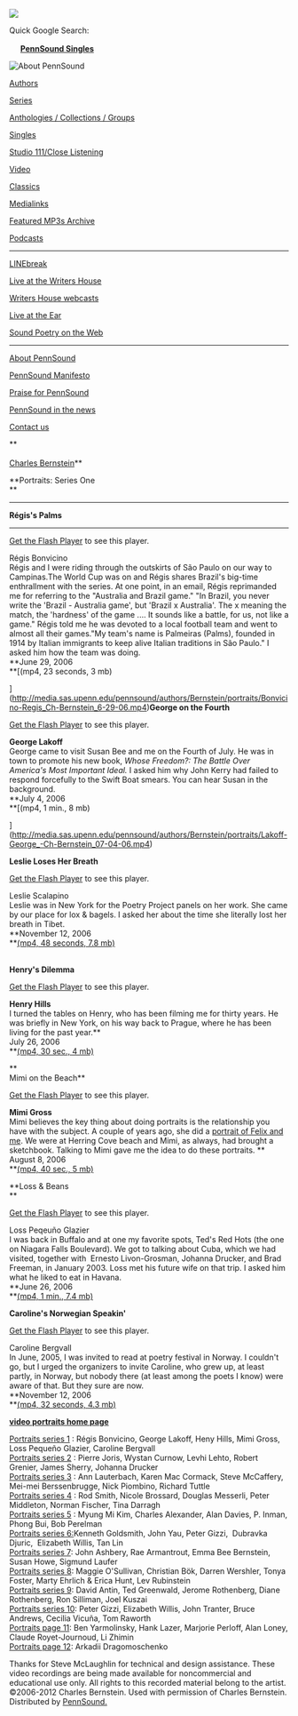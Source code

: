![](PennSound_flat.gif)

Quick Google Search:

*<img src="favicon.png" width="16" height="16" />* [**PennSound Singles**](http://www.writing.upenn.edu/singles/index.php)  

  
  

![About PennSound](inside.gif)

[Authors](http://www.writing.upenn.edu/pennsound/x/authors.php)

[Series](http://www.writing.upenn.edu/pennsound/x/series.php)

[Anthologies / Collections / Groups](http://www.writing.upenn.edu/pennsound/x/anthologies.html)

[Singles](http://www.writing.upenn.edu/singles/index.php)

[Studio 111/Close Listening](http://www.writing.upenn.edu/pennsound/x/Studio-111.html)

[Video](http://www.writing.upenn.edu/pennsound/x/video.php)

[Classics](http://www.writing.upenn.edu/pennsound/x/classics.php)

[Medialinks](http://www.writing.upenn.edu/medialinks/index.php)

[Featured MP3s Archive](http://writing.upenn.edu/pennsound/x/featured-mp3s-archive.php)

[Podcasts](http://writing.upenn.edu/pennsound/podcasts.php)

------------------------------------------------------------------------

[LINEbreak](http://writing.upenn.edu/pennsound/x/LINEbreak.html)

[Live at the Writers House](http://www.writing.upenn.edu/%7Ewh/wxpn/live/)

[Writers House webcasts](http://www.writing.upenn.edu/%7Ewh/webcasts/)

[Live at the Ear](http://www.writing.upenn.edu/pennsound/x/Live-at-the-Ear-1994.html)

[Sound Poetry on the Web](http://www.epc.buffalo.edu/sound/soundpoetry.html)

------------------------------------------------------------------------

[About PennSound](http://www.writing.upenn.edu/pennsound/about.php)

[PennSound Manifesto](http://www.writing.upenn.edu/pennsound/manifesto.php)

<span class="quoted1">[Praise for PennSound](http://writing.upenn.edu/pennsound/praise.php)</span>

[PennSound in the news](http://writing.upenn.edu/pennsound/news)

[Contact us](mailto:pennsound@writing.upenn.edu)

**  
[  
Charles Bernstein](http://epc.buffalo.edu/authors/bernstein)**

**Portraits:
Series One  
**
******  
  
**[](http://media.sas.upenn.edu/pennsound/authors/Bernstein/portraits/Bonvicino-Regis_Ch-Bernstein_6-29-06.mp4)Régis's
Palms**
****

[Get the Flash Player](http://www.macromedia.com/go/getflashplayer) to see this player.

Régis Bonvicino  
Régis and I were riding
through the outskirts of São Paulo on our way to Campinas.The
World Cup was on and Régis shares
Brazil's big-time enthrallment with the series. At one point,
in an email, Régis reprimanded me for referring to the "Australia
and Brazil game." "In
Brazil, you never write the 'Brazil - Australia game', but 'Brazil
x Australia'. The x meaning the match, the 'hardness' of the
game .... It sounds like a battle, for us, not like
a game." Régis told
me he was devoted to a local football team and went to almost
all their games."My team's name
is Palmeiras (Palms), founded in 1914 by Italian immigrants
to keep alive Italian traditions in São Paulo." I
asked him how the team was doing.  
**June 29, 2006  
**[(mp4, 23
seconds, 3 mb)  
  
  
  
](http://media.sas.upenn.edu/pennsound/authors/Bernstein/portraits/Bonvicino-Regis_Ch-Bernstein_6-29-06.mp4)**George on the Fourth**

[Get the Flash Player](http://www.macromedia.com/go/getflashplayer) to see this player.

**George Lakoff**  
George came to visit Susan Bee and me on the Fourth of July.
He was in town to promote his new book, *Whose
Freedom?: The Battle Over America's Most Important Ideal.* I
asked
him why John Kerry had failed to respond forcefully to the Swift
Boat smears. You can hear Susan in the background.  
**July 4, 2006  
**[(mp4, 1
min., 8 mb)  
  
](http://media.sas.upenn.edu/pennsound/authors/Bernstein/portraits/Lakoff-George_-Ch-Bernstein_07-04-06.mp4)  

**Leslie Loses Her Breath**

[Get the Flash Player](http://www.macromedia.com/go/getflashplayer) to see this player.

Leslie Scalapino  
Leslie was in New York for
the Poetry Project panels on her work. She came by our place
for lox & bagels. I asked her about the time she literally
lost her breath in Tibet.  
**November 12, 2006  
**[(mp4, 48 seconds, 7.8 mb)](http://media.sas.upenn.edu/pennsound/authors/Bernstein/portraits/Scalapino-Leslie_Ch-Bernstein_NYC_11-12-06.mp4)  

[](http://media.sas.upenn.edu/pennsound/authors/Bernstein/portraits/Lakoff-George_-Ch-Bernstein_07-04-06.mp4)  
**Henry's
Dilemma**  

[Get the Flash Player](http://www.macromedia.com/go/getflashplayer) to see this player.

**Henry Hills**  
I turned the tables on Henry, who has been filming me for
thirty years. He was briefly in New York, on his way
back to Prague, where he has been living for the past year.**  
July 26, 2006  
**[(mp4, 30
sec., 4 mb)](http://media.sas.upenn.edu/pennsound/authors/Bernstein/portraits/Hills-Henry_Ch-Bernstein_07-26-06.mp4)  
  
  
**  
Mimi on the Beach**  

[Get the Flash Player](http://www.macromedia.com/go/getflashplayer) to see this player.

**Mimi Gross**  
Mimi believes the key thing about doing portraits is the
relationship you have with the subject. A couple of years ago,
she did a [portrait
of Felix and me](http://epc.buffalo.edu/authors/bernstein/my-pictures/CB/Charles-Felix-by-Mimi.GIF). We were at Herring Cove beach and Mimi,
as always, had brought a sketchbook. Talking to Mimi gave me
the idea to do these portraits. **  
August 8, 2006  
**[(mp4, 40
sec., 5 mb)](http://media.sas.upenn.edu/pennsound/authors/Bernstein/portraits/Gross-Mimi_Ch-Bernstein_08-08-06.mp4)

  

**Loss
& Beans  
**

[Get the Flash Player](http://www.macromedia.com/go/getflashplayer) to see this player.

Loss Peqeuño Glazier  
I was back in Buffalo and at
one my favorite spots, Ted's Red Hots (the one on Niagara Falls
Boulevard). We got to talking about Cuba, which we had visited,
together with  Ernesto Livon-Grosman, Johanna Drucker, and
Brad Freeman, in January 2003. Loss met his future wife on that
trip. I asked him what
he liked to eat in Havana.  
**June 26, 2006  
**[(mp4, 1 min., 7.4 mb)](http://media.sas.upenn.edu/pennsound/authors/Bernstein/portraits/Glazier-Loss_Ch--Bernstein_09-26-06.mp4)

  

**Caroline's
Norwegian Speakin'**

[Get the Flash Player](http://www.macromedia.com/go/getflashplayer) to see this player.

Caroline Bergvall  
In June, 2005, I was invited to read at poetry festival
in Norway. I couldn't go, but I urged the organizers to invite
Caroline, who grew up, at least partly, in Norway, but nobody
there (at least among the poets I know) were aware of that. But
they sure are now.  
**November 12, 2006  
**[(mp4, 32 seconds, 4.3 mb)](http://media.sas.upenn.edu/pennsound/authors/Bernstein/portraits/Bergvall-Caroline_ChBernstein_11-12-06_NYC.mp4)  
  

  
  

**[video portraits home page](Bernstein-Portraits-home.php)**  
  
[Portraits series 1](http://writing.upenn.edu/pennsound/x/Bernstein-portraits.html) : Régis Bonvicino, George Lakoff, Heny Hills, Mimi Gross, Loss Pequeño Glazier, Caroline Bergvall[  
Portraits series 2](http://writing.upenn.edu/pennsound/x/Bernstein-portraits-2.html) : Pierre Joris, Wystan Curnow, Levhi Lehto, Robert Grenier, James Sherry, Johanna Drucker[  
Portraits series 3](http://writing.upenn.edu/pennsound/x/Bernstein-portraits-3.html) : Ann Lauterbach, Karen Mac Cormack, Steve McCaffery, Mei-mei Berssenbrugge, Nick Piombino, Richard Tuttle[  
Portraits series 4](http://writing.upenn.edu/pennsound/x/Bernstein-portraits-4.html) : Rod Smith, Nicole Brossard, Douglas Messerli, Peter Middleton, Norman Fischer, Tina Darragh[  
Portraits series 5](http://writing.upenn.edu/pennsound/x/Bernstein-portraits-5.html) : Myung Mi Kim, Charles Alexander, Alan Davies, P. Inman, Phong Bui, Bob Perelman[  
Portraits series 6:](http://writing.upenn.edu/pennsound/x/Bernstein-portraits-6.html)Kenneth Goldsmith, John Yau, Peter Gizzi,  Dubravka Djuric,  Elizabeth Willis, Tan Lin  
[Portraits series 7](http://writing.upenn.edu/pennsound/x/Bernstein-portraits-7.html): John Ashbery, Rae Armantrout, Emma Bee Bernstein, Susan Howe, Sigmund Laufer  
[Portraits series 8](Bernstein-portraits-8.html): Maggie O'Sullivan, Christian Bök, Darren Wershler, Tonya Foster, Marty Ehrlich & Erica Hunt, Lev Rubinstein  
[Portraits series 9](Bernstein-portraits-9.html): David Antin, Ted Greenwald, Jerome Rothenberg, Diane Rothenberg, Ron Silliman, Joel Kuszai  
[Portraits series 10](Bernstein-portraits-10.html): Peter Gizzi, Elizabeth Willis, John Tranter, Bruce Andrews, Cecilia Vicuña, Tom Raworth  
[Portraits page 11](Bernstein-portraits-11.html): Ben Yarmolinsky, Hank Lazer, Marjorie Perloff, Alan Loney, Claude Royet-Journoud, Li Zhimin  
[Portraits page 12](Bernstein-portraits-12.html): Arkadii Dragomoschenko  
  

Thanks for Steve McLaughlin for technical and design assistance. These video recordings are being made available
for noncommercial and educational use only. All rights to this
recorded material belong to the artist. ©2006-2012 Charles Bernstein.
Used with permission of Charles Bernstein. Distributed by [PennSound.](../index.html)
